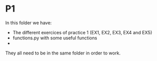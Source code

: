 # P1
In this folder we have:
- The different exercices of practice 1 (EX1, EX2, EX3, EX4 and EX5)
- functions.py with some useful functions
-  
They all need to be in the same folder in order to work. 
